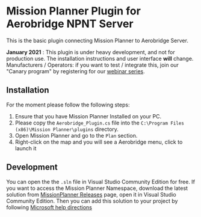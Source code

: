 # Mission Planner Plugin for Aerobridge NPNT Server

This is the basic plugin connecting Mission Planner to Aerobridge Server. 

__January 2021__ : This plugin is under heavy development, and not for production use. The installation instructions and user interface **will** change. Manufacturers / Operators: if you want to test / integrate this, join our "Canary program" by registering for our [webinar series](http://webinar.aerobridge.in).

## Installation

For the moment please follow the following steps:

1. Ensure that you have Mission Planner Installed on your PC.
2. Please copy the `Aerobridge_Plugin.cs` file into the `C:\Program Files (x86)\Mission Planner\plugins` directory.
3. Open Mission Planner and go to the `Plan` section. 
4. Right-click on the map and you will see a Aerobridge menu, click to launch it

## Development

You can open the the `.sln` file in Visual Studio Community Edition for free. If you want to access the Mission Planner Namespace, download the latest solution from [MissionPlanner Releases](https://github.com/ArduPilot/MissionPlanner/releases/) page, open it in Visual Studio Community Edition. Then you can add this solution to your project by following [Microsoft help directions](https://docs.microsoft.com/en-us/sql/ssms/solution/add-an-existing-project-to-a-solution?view=sql-server-ver15)
